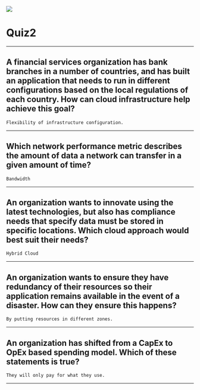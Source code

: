 [![](https://api.pointscounter.me/servers/img/subscribe)](https://www.youtube.com/@CloudHustlers)
# Quiz2
____
## A financial services organization has bank branches in a number of countries, and has built an application that needs to run in different configurations based on the local regulations of each country. How can cloud infrastructure help achieve this goal?
```Flexibility of infrastructure configuration.```
____
## Which network performance metric describes the amount of data a network can transfer in a given amount of time?
```Bandwidth```
____
## An organization wants to innovate using the latest technologies, but also has compliance needs that specify data must be stored in specific locations. Which cloud approach would best suit their needs?
```Hybrid Cloud```
____
## An organization wants to ensure they have redundancy of their resources so their application remains available in the event of a disaster. How can they ensure this happens?
```By putting resources in different zones.```
____
## An organization has shifted from a CapEx to OpEx based spending model. Which of these statements is true?
```They will only pay for what they use.```
____
